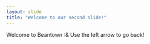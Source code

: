 ```yaml
---
layout: slide
title: "Welcome to our second slide!"
---
```

Welcome to Beantown :&
Use the left arrow to go back!
